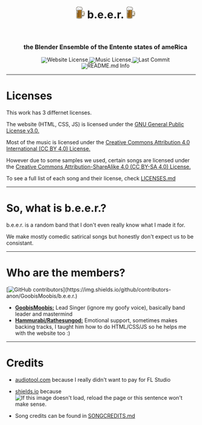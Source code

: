 <div id="toc">
  <ul align="center" style="list-style: none">
   <summary>
      <h1 align="center">
         <img src="https://github.com/GoobisMoobis/b.e.e.r./blob/main/icon.png?raw=true" width="5%" alt="Logo" />
         b.e.e.r.
        <img src="https://github.com/GoobisMoobis/b.e.e.r./blob/main/icon.png?raw=true" width="5%" alt="Logo" />
       </h1>
      <br>
      <h3>the Blender Ensemble of the Entente states of ameRica</h3>
      <div align="center" style="line-height: 1;">
        <a href="https://github.com/GoobisMoobis/b.e.e.r./blob/main/LICENSE">
        <img alt="Website License" src="https://img.shields.io/badge/Website%20License-GNU%20General%20Public%20License%20v3.0-f5de53?&color=f5de53" style="display: inline-block; vertica-align: middle;"/>
        </a>
        <a href="https://creativecommons.org/licenses/by/4.0/?ref=chooser-v1">
        <img alt="Music License" src="https://img.shields.io/badge/Music%20License-CC%20BY%204.0-f5de53?&color=f5de53" style="display: inline-block; vertical-align: middle;"/>
        </a>
          <img alt="Last Commit" src="https://shields.io/github/last-commit/GoobisMoobis/b.e.e.r." style="display: inline-block; vertical-align: middle;"/>
      </div>
      <div align="center" style="line-height: 1;">
         <img alt="README.md Info" src="https://img.shields.io/badge/README.md%20written%20by%20(and%20from%20the%20perspective%20of)%20GoobisMoobis%20(main%20contributer%20and%20band%20creator)-blue" style="display: inline-block; vertical-align: middle;"/>
      </div>
   </summary>
  </ul>
</div>

<hr>

# Licenses

This work has 3 differnet licenses.

The website (HTML, CSS, JS) is licensed under the [GNU General Public License v3.0.](https://www.gnu.org/licenses/gpl-3.0.en.html#license-text:~:text=possible%20GPL%20violation-,gnu%20general%20public%20license)

Most of the music is licensed under the [Creative Commons Attribution 4.0 International (CC BY 4.0) License.](https://creativecommons.org/licenses/by/4.0/deed.en)

However due to some samples we used, certain songs are licensed under the [Creative Commons Attribution-ShareAlike 4.0 (CC BY-SA 4.0) License.](https://creativecommons.org/licenses/by-sa/4.0/deed.en)

To see a full list of each song and their license, check [LICENSES.md](https://github.com/GoobisMoobis/b.e.e.r./blob/main/LICENSES.md)

<hr>

# So, what is b.e.e.r.?

b.e.e.r. is a random band that I don't even really know what I made it for.

We make mostly comedic satirical songs but honestly don't expect us to be consistant.

<hr>

# Who are the members?

[![GitHub contributors](https://img.shields.io/github/contributors-anon/GoobisMoobis/b.e.e.r.)](https://img.shields.io/github/contributors-anon/GoobisMoobis/b.e.e.r.)

- **[GoobisMoobis:](https://github.com/GoobisMoobis)** Lead Singer (ignore my goofy voice), basically band leader and mastermind
- **[Hammurabi/Rathesungod:](https://github.com/hsfsdksjkdjskd)** Emotional support, sometimes makes backing tracks, I taught him how to do HTML/CSS/JS so he helps me with the website too :)

<hr>

# Credits

- [audiotool.com](https://www.audiotool.com/) because I really didn't want to pay for FL Studio

<span>
<ul>
<li><a href="https://shields.io/">shields.io</a> because &nbsp
<img alt="If this image doesn't load, reload the page or this sentence won't make sense." src="https://img.shields.io/badge/I%20absolutely%20LOVE%20these%20badges-grey" style="margin-right: 5px"></li>
</ul>
</span>

- Song credits can be found in [SONGCREDITS.md](https://github.com/GoobisMoobis/b.e.e.r./blob/main/SONGCREDITS.md)
